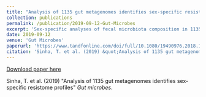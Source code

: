```yaml
---
title: "Analysis of 1135 gut metagenomes identifies sex-specific resistome profiles"
collection: publications
permalink: /publication/2019-09-12-Gut-Microbes
excerpt: 'Sex-specific analyses of fecal microbiota composition in 1135 individuals from a population-based cohort.'
date: 2019-09-12
venue: 'Gut Microbes'
paperurl: 'https://www.tandfonline.com/doi/full/10.1080/19490976.2018.1528822'
citation: 'Sinha, T. et al. (2019) &quot;Analysis of 1135 gut metagenomes identifies sex-specific resistome profiles&quot; <i>Gut microbes</i>'
---
```


[Download paper here](https://www.tandfonline.com/doi/full/10.1080/19490976.2018.1528822)


Sinha, T. et al. (2019) "Analysis of 1135 gut metagenomes identifies sex-specific resistome profiles" <i>Gut microbes</i>.
